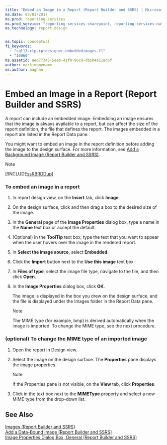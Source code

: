```yaml
---
title: "Embed an Image in a Report (Report Builder and SSRS) | Microsoft Docs"
ms.date: 03/01/2017
ms.prod: reporting-services
ms.prod_service: "reporting-services-sharepoint, reporting-services-native"
ms.technology: report-design


ms.topic: conceptual
f1_keywords: 
  - "sql13.rtp.rptdesigner.embeddedimages.f1"
  - "10060"
ms.assetid: aed77345-5eeb-41f0-96c9-db6b4a11ec6f
author: markingmyname
ms.author: maghan
---
```

# Embed an Image in a Report (Report Builder and SSRS)
  A report can include an embedded image. Embedding an image ensures that the image is always available to a report, but can affect the size of the report definition, the file that defines the report. The images embedded in a report are listed in the Report Data pane.  
  
 You might want to embed an image in the report definition before adding the image to the design surface. For more information, see [Add a Background Image &#40;Report Builder and SSRS&#41;](../../reporting-services/report-design/add-a-background-image-report-builder-and-ssrs.md).  
  
> [!NOTE]  
>  [!INCLUDE[ssRBRDDup](../../includes/ssrbrddup-md.md)]  
  
### To embed an image in a report  
  
1.  In report design view, on the **Insert** tab, click **Image**.  
  
2.  On the design surface, click and then drag a box to the desired size of the image.  
  
3.  In the **General** page of the **Image Properties** dialog box, type a name in the **Name** text box or accept the default.  
  
4.  (Optional) In the **ToolTip** text box, type the text that you want to appear when the user hovers over the image in the rendered report.  
  
5.  In **Select the image source**, select **Embedded**.  
  
6.  Click the **Import** button next to the **Use this image** text box  
  
7.  In **Files of type**, select the image file type, navigate to the file, and then click **Open**.  
  
8.  In the **Image Properties** dialog box, click **OK**.  
  
     The image is displayed in the box you drew on the design surface, and the file is displayed under the Images folder in the Report Data pane.  
  
    > [!NOTE]  
    >  The MIME type (for example, bmp) is derived automatically when the image is imported. To change the MIME type, see the next procedure.  
  
### (optional) To change the MIME type of an imported image  
  
1.  Open the report in Design view.  
  
2.  Select the image on the design surface. The **Properties** pane displays the image properties.  
  
    > [!NOTE]  
    >  If the Properties pane is not visible, on the **View** tab, click **Properties**.  
  
3.  Click in the text box next to the **MIMEType** property and select a new MIME type from the drop-down list.  
  
## See Also  
 [Images &#40;Report Builder and SSRS&#41;](../../reporting-services/report-design/images-report-builder-and-ssrs.md)   
 [Add a Data-Bound Image &#40;Report Builder and SSRS&#41;](../../reporting-services/report-design/add-a-data-bound-image-report-builder-and-ssrs.md)   
 [Image Properties Dialog Box, General &#40;Report Builder and SSRS&#41;](https://msdn.microsoft.com/library/c2218b93-f7fe-46ef-995f-d7dadf9752ec)  
  
  
